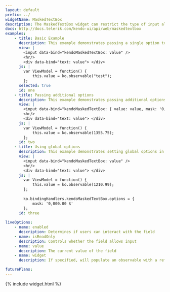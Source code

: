 ```yaml
---
layout: default
prefix: ../
widgetName: MaskedTextBox
description: The MaskedTextBox widget can restrict the type of input allowed by a user.
docs: http://docs.telerik.com/kendo-ui/api/web/maskedtextbox
examples:
    - title: Basic Example
      description: This example demonstrates passing a single option to bind against the value of the MaskedTextBox widget.
      view: |
        <input data-bind="kendoMaskedTextBox: value" />
        <hr/>
        <div data-bind="text: value"> </div>
      js: |
        var ViewModel = function() {
            this.value = ko.observable("test");
        };
      selected: true
      id: one
    - title: Passing additional options
      description: This example demonstrates passing additional options in the data-bind attribute with *value* now being explicitly specified.
      view: |
        <input data-bind="kendoMaskedTextBox: { value: value, mask: '0,000.00 $' }" />
        <hr/>
        <div data-bind="text: value"> </div>
      js: |
        var ViewModel = function() {
            this.value = ko.observable(1355.75);
        };
      id: two
    - title: Using global options
      description: This example demonstrates setting global options in *ko.bindingHandlers.kendoMaskedTextBox.options*. This helps to simplify the markup for settings that can be used as a default for all instances of this widget.
      view: |
        <input data-bind="kendoMaskedTextBox: value" />
        <hr/>
        <div data-bind="text: value"> </div>
      js: |
        var ViewModel = function() {
            this.value = ko.observable(1210.99);
        };
        
        ko.bindingHandlers.kendoMaskedTextBox.options = {
            mask: '0,000.00 $'
        };
      id: three
      
liveOptions:
    - name: enabled
      description: Determines if users can interact with the field
    - name: isReadOnly
      description: Controls whether the field allows input
    - name: value
      description: The current value of the field
    - name: widget
      description: If specified, will populate an observable with a reference to the actual widget

futurePlans:
---
```


{% include widget.html %}
